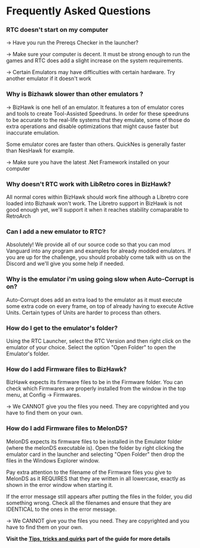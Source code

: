 # Frequently Asked Questions



### **RTC doesn't start on my computer**

\-> Have you run the Prereqs Checker in the launcher?

\-> Make sure your computer is decent. It must be strong enough to run the games and RTC does add a slight increase on the system requirements.

\-> Certain Emulators may have difficulties with certain hardware. Try another emulator if it doesn't work

### &#x20;**Why is Bizhawk slower than other emulators ?**

\-> BizHawk is one hell of an emulator. It features a ton of emulator cores and tools to create Tool-Assisted Speedruns. In order for these speedruns to be accurate to the real-life systems that they emulate, some of those do extra operations and disable optimizations that might cause faster but inaccurate emulation.

Some emulator cores are faster than others. QuickNes is generally faster than NesHawk for example.

\-> Make sure you have the latest .Net Framework installed on your computer



### **Why doesn't RTC work with LibRetro cores in BizHawk?**

All normal cores within BizHawk should work fine although a Libretro core loaded into Bizhawk won't work. The Libretro support in BizHawk is not good enough yet, we'll support it when it reaches stability comaparable to RetroArch



### **Can I add a new emulator to RTC?**

Absolutely! We provide all of our source code so that you can mod Vanguard into any program and examples for already modded emulators. If you are up for the challenge, you should probably come talk with us on the Discord and we'll give you some help if needed.



### **Why is the emulator i'm using going slow when Auto-Corrupt is on?**

Auto-Corrupt does add an extra load to the emulator as it must execute some extra code on every frame, on top of already having to execute Active Units. Certain types of Units are harder to process than others.



### How do I get to the emulator's folder?

Using the RTC Launcher, select the RTC Version and then right click on the emulator of your choice. Select the option "Open Folder" to open the Emulator's folder.



### How do I add Firmware files to BizHawk?

BizHawk expects its firmware files to be in the Firmware folder. You can check which Firmwares are properly installed from the window in the top menu, at Config -> Firmwares.

\-> We CANNOT give you the files you need. They are copyrighted and you have to find them on your own.



### **How do I add Firmware files to MelonDS?**

MelonDS expects its firmware files to be installed in the Emulator folder (where the melonDS executable is). Open the folder by right clicking the emulator card in the launcher and selecting "Open Folder" then drop the files in the Windows Explorer window.

Pay extra attention to the filename of the Firmware files you give to MelonDS as it REQUIRES that they are written in all lowercase, exactly as shown in the error window when starting it.

If the error message still appears after putting the files in the folder, you did something wrong. Check all the filenames and ensure that they are IDENTICAL to the ones in the error message.

\-> We CANNOT give you the files you need. They are copyrighted and you have to find them on your own.





**Visit the** [**Tips, tricks and quirks**](https://corrupt.wiki/corruptors/rtc-real-time-corruptor/4.html) **part of the guide for more details**

